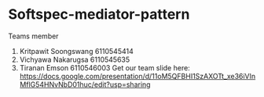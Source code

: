 # Softspec-mediator-pattern
Teams member
1. Kritpawit Soongswang 6110545414
2. Vichyawa   Nakarugsa 	6110545635
3. Tiranan	 Emson 		6110546003
Get our team slide here: 
https://docs.google.com/presentation/d/11oM5QFBHI1SzAXOTt_xe36iVInMflG54HNvNbD01huc/edit?usp=sharing
